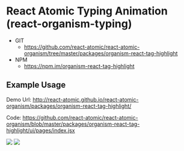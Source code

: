 React Atomic Typing Animation (react-organism-typing) 
===============
   * GIT
      * https://github.com/react-atomic/react-atomic-organism/tree/master/packages/organism-react-tag-highlight
   * NPM
      * https://npm.im/organism-react-tag-highlight

## Example Usage
Demo Url:
http://react-atomic.github.io/react-atomic-organism/packages/organism-react-tag-highlight/

Code:
https://github.com/react-atomic/react-atomic-organism/blob/master/packages/organism-react-tag-highlight/ui/pages/index.jsx

<img src="https://github.com/react-atomic/react-atomic-organism/blob/master/packages/organism-react-tag-highlight/blob/master/screenshot/code.png">
<img src="https://github.com/react-atomic/react-atomic-organism/blob/master/packages/organism-react-tag-highlight/blob/master/screenshot/run.png">



